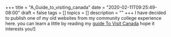 +++
title = "A_Guide_to_visiting_canada"
date = "2020-02-11T09:25:49-08:00"
draft = false
tags = []
topics = []
description = ""
+++
I have decided to publish one of my old websites from my community college experience here. 
you can learn a little by reading my [guide To Visit Canada](/A_guide_to_visiting_canada/index.html)
hope it interests you!]